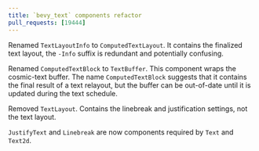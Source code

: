 ```yaml
---
title: `bevy_text` components refactor
pull_requests: [19444]
---
```


Renamed `TextLayoutInfo` to `ComputedTextLayout`.
It contains the finalized text layout, the `-Info` suffix is redundant and potentially confusing.

Renamed `ComputedTextBlock` to `TextBuffer`.
This component wraps the cosmic-text buffer. The name `ComputedTextBlock` suggests that it contains the final result of a text relayout, but the buffer can be out-of-date until it is updated during the text schedule.

Removed `TextLayout`. Contains the linebreak and justification settings, not the text layout.

`JustifyText` and `Linebreak` are now components required by `Text` and `Text2d`.
